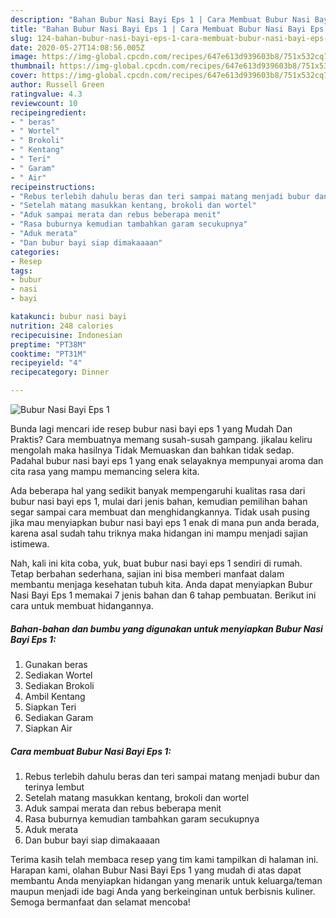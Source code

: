 ```yaml
---
description: "Bahan Bubur Nasi Bayi Eps 1 | Cara Membuat Bubur Nasi Bayi Eps 1 Yang Enak Banget"
title: "Bahan Bubur Nasi Bayi Eps 1 | Cara Membuat Bubur Nasi Bayi Eps 1 Yang Enak Banget"
slug: 124-bahan-bubur-nasi-bayi-eps-1-cara-membuat-bubur-nasi-bayi-eps-1-yang-enak-banget
date: 2020-05-27T14:08:56.005Z
image: https://img-global.cpcdn.com/recipes/647e613d939603b8/751x532cq70/bubur-nasi-bayi-eps-1-foto-resep-utama.jpg
thumbnail: https://img-global.cpcdn.com/recipes/647e613d939603b8/751x532cq70/bubur-nasi-bayi-eps-1-foto-resep-utama.jpg
cover: https://img-global.cpcdn.com/recipes/647e613d939603b8/751x532cq70/bubur-nasi-bayi-eps-1-foto-resep-utama.jpg
author: Russell Green
ratingvalue: 4.3
reviewcount: 10
recipeingredient:
- " beras"
- " Wortel"
- " Brokoli"
- " Kentang"
- " Teri"
- " Garam"
- " Air"
recipeinstructions:
- "Rebus terlebih dahulu beras dan teri sampai matang menjadi bubur dan terinya lembut"
- "Setelah matang masukkan kentang, brokoli dan wortel"
- "Aduk sampai merata dan rebus beberapa menit"
- "Rasa buburnya kemudian tambahkan garam secukupnya"
- "Aduk merata"
- "Dan bubur bayi siap dimakaaaan"
categories:
- Resep
tags:
- bubur
- nasi
- bayi

katakunci: bubur nasi bayi 
nutrition: 248 calories
recipecuisine: Indonesian
preptime: "PT38M"
cooktime: "PT31M"
recipeyield: "4"
recipecategory: Dinner

---
```



![Bubur Nasi Bayi Eps 1](https://img-global.cpcdn.com/recipes/647e613d939603b8/751x532cq70/bubur-nasi-bayi-eps-1-foto-resep-utama.jpg)

Bunda lagi mencari ide resep bubur nasi bayi eps 1 yang Mudah Dan Praktis? Cara membuatnya memang susah-susah gampang. jikalau keliru mengolah maka hasilnya Tidak Memuaskan dan bahkan tidak sedap. Padahal bubur nasi bayi eps 1 yang enak selayaknya mempunyai aroma dan cita rasa yang mampu memancing selera kita.



Ada beberapa hal yang sedikit banyak mempengaruhi kualitas rasa dari bubur nasi bayi eps 1, mulai dari jenis bahan, kemudian pemilihan bahan segar sampai cara membuat dan menghidangkannya. Tidak usah pusing jika mau menyiapkan bubur nasi bayi eps 1 enak di mana pun anda berada, karena asal sudah tahu triknya maka hidangan ini mampu menjadi sajian istimewa.


Nah, kali ini kita coba, yuk, buat bubur nasi bayi eps 1 sendiri di rumah. Tetap berbahan sederhana, sajian ini bisa memberi manfaat dalam membantu menjaga kesehatan tubuh kita. Anda dapat menyiapkan Bubur Nasi Bayi Eps 1 memakai 7 jenis bahan dan 6 tahap pembuatan. Berikut ini cara untuk membuat hidangannya.

<!--inarticleads1-->

##### Bahan-bahan dan bumbu yang digunakan untuk menyiapkan Bubur Nasi Bayi Eps 1:

1. Gunakan  beras
1. Sediakan  Wortel
1. Sediakan  Brokoli
1. Ambil  Kentang
1. Siapkan  Teri
1. Sediakan  Garam
1. Siapkan  Air




<!--inarticleads2-->

##### Cara membuat Bubur Nasi Bayi Eps 1:

1. Rebus terlebih dahulu beras dan teri sampai matang menjadi bubur dan terinya lembut
1. Setelah matang masukkan kentang, brokoli dan wortel
1. Aduk sampai merata dan rebus beberapa menit
1. Rasa buburnya kemudian tambahkan garam secukupnya
1. Aduk merata
1. Dan bubur bayi siap dimakaaaan




Terima kasih telah membaca resep yang tim kami tampilkan di halaman ini. Harapan kami, olahan Bubur Nasi Bayi Eps 1 yang mudah di atas dapat membantu Anda menyiapkan hidangan yang menarik untuk keluarga/teman maupun menjadi ide bagi Anda yang berkeinginan untuk berbisnis kuliner. Semoga bermanfaat dan selamat mencoba!
